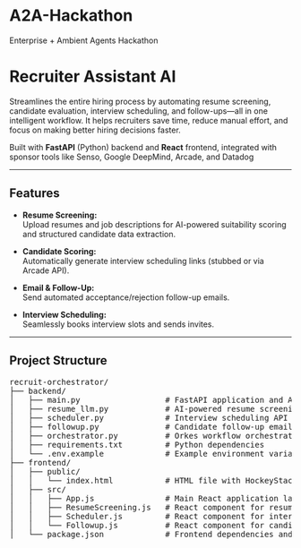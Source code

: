 # A2A-Hackathon
Enterprise + Ambient Agents Hackathon

# Recruiter Assistant AI

Streamlines the entire hiring process by automating resume screening, candidate evaluation, interview scheduling, and follow-ups—all in one intelligent workflow. It helps recruiters save time, reduce manual effort, and focus on making better hiring decisions faster.

Built with **FastAPI** (Python) backend and **React** frontend, integrated with sponsor tools like Senso, Google DeepMind, Arcade, and Datadog 

---
## Features
- **Resume Screening:**  
  Upload resumes and job descriptions for AI-powered suitability scoring and structured candidate data extraction.

- **Candidate Scoring:**  
  Automatically generate interview scheduling links (stubbed or via Arcade API).

- **Email & Follow-Up:**  
  Send automated acceptance/rejection follow-up emails.

- **Interview Scheduling:**  
  Seamlessly books interview slots and sends invites. 
---
## Project Structure

<pre>
recruit-orchestrator/
├── backend/
│   ├── main.py                  # FastAPI application and API endpoints
│   ├── resume_llm.py            # AI-powered resume screening & sponsor integrations
│   ├── scheduler.py             # Interview scheduling API logic
│   ├── followup.py              # Candidate follow-up email logic
│   ├── orchestrator.py          # Orkes workflow orchestration integration
│   ├── requirements.txt         # Python dependencies
│   └── .env.example             # Example environment variable file
├── frontend/
│   ├── public/
│   │   └── index.html           # HTML file with HockeyStack analytics snippet
│   ├── src/
│   │   ├── App.js               # Main React application layout
│   │   ├── ResumeScreening.js   # React component for resume upload & AI screening
│   │   ├── Scheduler.js         # React component for interview scheduling
│   │   └── Followup.js          # React component for candidate follow-up
│   └── package.json             # Frontend dependencies and scripts
</pre>


